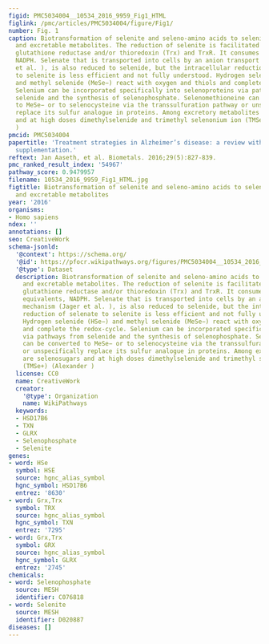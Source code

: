 ```yaml
---
figid: PMC5034004__10534_2016_9959_Fig1_HTML
figlink: /pmc/articles/PMC5034004/figure/Fig1/
number: Fig. 1
caption: Biotransformation of selenite and seleno-amino acids to selenide, selenoproteins
  and excretable metabolites. The reduction of selenite is facilitated by GSH, glutaredoxins,
  glutathione reductase and/or thioredoxin (Trx) and TrxR. It consumes reducing equivalents,
  NADPH. Selenate that is transported into cells by an anion transport mechanism (Jager
  et al. ), is also reduced to selenide, but the intracellular reduction of selenate
  to selenite is less efficient and not fully understood. Hydrogen selenide (HSe−)
  and methyl selenide (MeSe−) react with oxygen and thiols and complete the redox-cycle.
  Selenium can be incorporated specifically into selenoproteins via pathways from
  selenide and the synthesis of selenophosphate. Selenomethioneine can be converted
  to MeSe− or to selenocysteine via the transsulfuration pathway or unspecifically
  replace its sulfur analogue in proteins. Among excretory metabolites are selenosugars
  and at high doses dimethylselenide and trimethyl selenonium ion (TMSe+) (Alexander
  )
pmcid: PMC5034004
papertitle: 'Treatment strategies in Alzheimer’s disease: a review with focus on selenium
  supplementation.'
reftext: Jan Aaseth, et al. Biometals. 2016;29(5):827-839.
pmc_ranked_result_index: '54967'
pathway_score: 0.9479957
filename: 10534_2016_9959_Fig1_HTML.jpg
figtitle: Biotransformation of selenite and seleno-amino acids to selenide, selenoproteins
  and excretable metabolites
year: '2016'
organisms:
- Homo sapiens
ndex: ''
annotations: []
seo: CreativeWork
schema-jsonld:
  '@context': https://schema.org/
  '@id': https://pfocr.wikipathways.org/figures/PMC5034004__10534_2016_9959_Fig1_HTML.html
  '@type': Dataset
  description: Biotransformation of selenite and seleno-amino acids to selenide, selenoproteins
    and excretable metabolites. The reduction of selenite is facilitated by GSH, glutaredoxins,
    glutathione reductase and/or thioredoxin (Trx) and TrxR. It consumes reducing
    equivalents, NADPH. Selenate that is transported into cells by an anion transport
    mechanism (Jager et al. ), is also reduced to selenide, but the intracellular
    reduction of selenate to selenite is less efficient and not fully understood.
    Hydrogen selenide (HSe−) and methyl selenide (MeSe−) react with oxygen and thiols
    and complete the redox-cycle. Selenium can be incorporated specifically into selenoproteins
    via pathways from selenide and the synthesis of selenophosphate. Selenomethioneine
    can be converted to MeSe− or to selenocysteine via the transsulfuration pathway
    or unspecifically replace its sulfur analogue in proteins. Among excretory metabolites
    are selenosugars and at high doses dimethylselenide and trimethyl selenonium ion
    (TMSe+) (Alexander )
  license: CC0
  name: CreativeWork
  creator:
    '@type': Organization
    name: WikiPathways
  keywords:
  - HSD17B6
  - TXN
  - GLRX
  - Selenophosphate
  - Selenite
genes:
- word: HSe
  symbol: HSE
  source: hgnc_alias_symbol
  hgnc_symbol: HSD17B6
  entrez: '8630'
- word: Grx,Trx
  symbol: TRX
  source: hgnc_alias_symbol
  hgnc_symbol: TXN
  entrez: '7295'
- word: Grx,Trx
  symbol: GRX
  source: hgnc_alias_symbol
  hgnc_symbol: GLRX
  entrez: '2745'
chemicals:
- word: Selenophosphate
  source: MESH
  identifier: C076818
- word: Selenite
  source: MESH
  identifier: D020887
diseases: []
---
```

